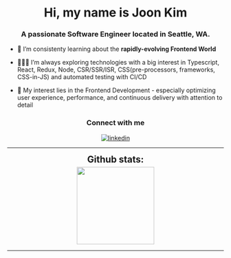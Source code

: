 

<h1 align="center">Hi, my name is Joon Kim </h1>
<h3 font-size="20" align="center">A passionate Software Engineer located in Seattle, WA.</h3>

-   🌱 I’m consistenty learning about the **rapidly-evolving Frontend World** 

-   👨🏽‍💻 I’m always exploring technologies with a big interest in Typescript, React, Redux, Node, CSR/SSR/ISR, CSS(pre-processors, frameworks, CSS-in-JS) and automated testing with CI/CD

-   🤔 My interest lies in the Frontend Development - especially optimizing user experience, performance, and continuous delivery with attention to detail





<h3 align="center">Connect with me</h3>

<div style="margin-top:10px" align="center">

  <div>
    <a  href="https://www.linkedin.com/in/joonyoungkim025/" target="_blank">
      <img src="https://img.shields.io/badge/Linked%20In-0A66C2.svg?style=for-the-badge&logo=linkedin&logoColor=white" alt="linkedin"/>
    </a>
  </div>
</div>

---

<div align="center">
<h2 align="center" style="margin: 5px 10px;">Github stats:</h2>
  
 <div align="center">
  <a href="https://github.com/joonk025">
  <img height="180em" src="https://github-readme-stats.vercel.app/api?username=joonk025&show_icons=true&theme=tokyonight&hide_border=true&locale=en"/>

</div>

</div>

---
